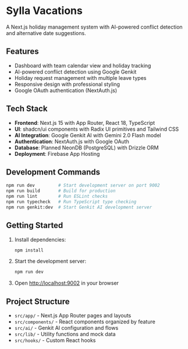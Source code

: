 # Sylla Vacations

A Next.js holiday management system with AI-powered conflict detection and alternative date suggestions.

## Features

- Dashboard with team calendar view and holiday tracking
- AI-powered conflict detection using Google Genkit
- Holiday request management with multiple leave types
- Responsive design with professional styling
- Google OAuth authentication (NextAuth.js)

## Tech Stack

- **Frontend**: Next.js 15 with App Router, React 18, TypeScript
- **UI**: shadcn/ui components with Radix UI primitives and Tailwind CSS
- **AI Integration**: Google Genkit AI with Gemini 2.0 Flash model
- **Authentication**: NextAuth.js with Google OAuth
- **Database**: Planned NeonDB (PostgreSQL) with Drizzle ORM
- **Deployment**: Firebase App Hosting

## Development Commands

```bash
npm run dev         # Start development server on port 9002
npm run build       # Build for production
npm run lint        # Run ESLint checks
npm run typecheck   # Run TypeScript type checking
npm run genkit:dev  # Start Genkit AI development server
```

## Getting Started

1. Install dependencies:
   ```bash
   npm install
   ```

2. Start the development server:
   ```bash
   npm run dev
   ```

3. Open [http://localhost:9002](http://localhost:9002) in your browser

## Project Structure

- `src/app/` - Next.js App Router pages and layouts
- `src/components/` - React components organized by feature
- `src/ai/` - Genkit AI configuration and flows
- `src/lib/` - Utility functions and mock data
- `src/hooks/` - Custom React hooks
